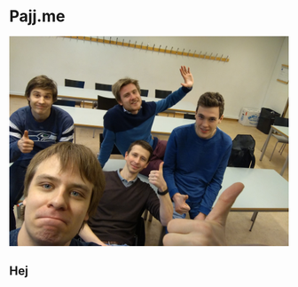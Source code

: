# Pajj.me
![Image](https://github.com/pajjme/pajjme.github.io/blob/master/IMG_20170130_151350.jpg
)


## Hej

